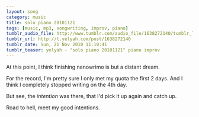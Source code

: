 ```yaml
---
layout: song
category: music
title: solo piano 20101121
tags: [music, mp3, songwriting, improv, piano]
tumblr_audio_file: http://www.tumblr.com/audio_file/1638272140/tumblr_lc8vptojNH1qzo4ep
tumblr_url: http://t.yelyah.com/post/1638272140
tumblr_date: Sun, 21 Nov 2010 11:10:41
tumblr_teaser: yelyah - "solo piano 20101121" piano improv
---
```

At this point, I think finishing nanowrimo is but a distant dream.

For the record, I'm pretty sure I only met my quota the first 2 days. And I think I completely stopped writing on the 4th day.

But see, the *intention* was there, that I'd pick it up again and catch up.

Road to hell, meet my good intentions.
